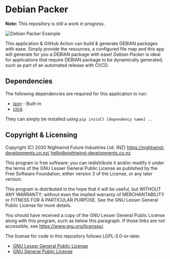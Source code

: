 # Debian Packer

**Note:** This repository is still a _work in progress_.

![Debian Packer Example](https://github.com/Nightwind-Developments/debian-packer/workflows/Debian%20Packer%20Example/badge.svg?branch=main)

This application & GitHub Action can build & generate DEBIAN packages with ease. Simply provide the resources, 
a configured file map and this app will generate for you a DEBIAN package with ease!
*Debian Packer* is ideal for applications that require DEBIAN package to be dynamically generated, such as 
part of an automated release with CI/CD.

## Dependencies
The following dependencies are required for this application to run:
* [json](https://docs.python.org/3/library/json.html) - Built-in
* [click](https://click.palletsprojects.com/en/7.x/)

They can simply be installed using `pip install [dependency name] ..`

## Copyright & Licensing
Copyright (C) 2020  Nightwind Future Industries Ltd. (NZ) <https://nightwind-developments.co.nz/>
<hello@nightwind-developments.co.nz>

This program is free software: you can redistribute it and/or modify
it under the terms of the GNU Lesser General Public License as published by
the Free Software Foundation, either version 3 of the License,
or any later version.

This program is distributed in the hope that it will be useful,
but WITHOUT ANY WARRANTY; without even the implied warranty of
MERCHANTABILITY or FITNESS FOR A PARTICULAR PURPOSE.  See the
GNU Lesser General Public License for more details.

You should have received a copy of the GNU Lesser General Public License
along with this program, such as below this paragraph.
If those links are not accessible, see <https://www.gnu.org/licenses/>.

The license for code in this repository follows LGPL-3.0-or-later.
* [GNU Lesser General Public License](/COPYING.LESSER)
* [GNU General Public License](/COPYING)
